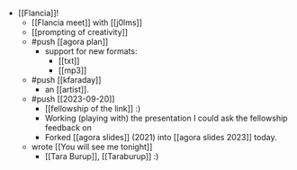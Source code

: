 - [[Flancia]]!
  - [[Flancia meet]] with [[j0lms]]
  - [[prompting of creativity]]
  - #push [[agora plan]]
    - support for new formats:
      - [[txt]]
      - [[mp3]]
  - #push [[kfaraday]]
    - an [[artist]].
  - #push [[2023-09-20]]
    - [[fellowship of the link]] :)
    - Working (playing with) the presentation I could ask the fellowship feedback on
    - Forked [[agora slides]] (2021) into [[agora slides 2023]] today.
  - wrote [[You will see me tonight]]
    - [[Tara Burup]], [[Taraburup]] :)
